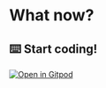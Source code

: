 # What now?
## ⌨️ Start coding!

[![Open in Gitpod](https://img.shields.io/badge/gitpod-start-green)](https://gitpod.sb1u.dataplattform.sparebank1.no/#https://github.com/sparebank1utvikling/master)